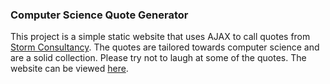 ### Computer Science Quote Generator

This project is a simple static website that uses AJAX to call quotes from [Storm Consultancy](http://quotes.stormconsultancy.co.uk/).
The quotes are tailored towards computer science and are a solid collection. Please try not to laugh at some of the quotes. The website can be viewed [here](https://grimlek.github.io/Static-Websites/Random-Quote-Generator/).

